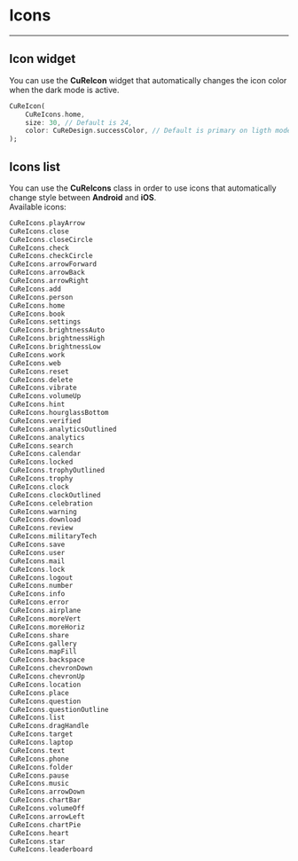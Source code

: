 # Icons

---

## Icon widget

You can use the **CuReIcon** widget that automatically changes the icon color when the dark mode is active.

```dart
CuReIcon(
    CuReIcons.home,
    size: 30, // Default is 24,
    color: CuReDesign.successColor, // Default is primary on ligth mode, white on dark mode
);
```

## Icons list

You can use the **CuReIcons** class in order to use icons that automatically change style between **Android** and **iOS**.<br>
Available icons:

```dart
CuReIcons.playArrow
CuReIcons.close
CuReIcons.closeCircle
CuReIcons.check
CuReIcons.checkCircle
CuReIcons.arrowForward
CuReIcons.arrowBack
CuReIcons.arrowRight
CuReIcons.add
CuReIcons.person
CuReIcons.home
CuReIcons.book
CuReIcons.settings
CuReIcons.brightnessAuto
CuReIcons.brightnessHigh
CuReIcons.brightnessLow
CuReIcons.work
CuReIcons.web
CuReIcons.reset
CuReIcons.delete
CuReIcons.vibrate
CuReIcons.volumeUp
CuReIcons.hint
CuReIcons.hourglassBottom
CuReIcons.verified
CuReIcons.analyticsOutlined
CuReIcons.analytics
CuReIcons.search
CuReIcons.calendar
CuReIcons.locked
CuReIcons.trophyOutlined
CuReIcons.trophy
CuReIcons.clock
CuReIcons.clockOutlined
CuReIcons.celebration
CuReIcons.warning
CuReIcons.download
CuReIcons.review
CuReIcons.militaryTech
CuReIcons.save
CuReIcons.user
CuReIcons.mail
CuReIcons.lock
CuReIcons.logout
CuReIcons.number
CuReIcons.info
CuReIcons.error
CuReIcons.airplane
CuReIcons.moreVert
CuReIcons.moreHoriz
CuReIcons.share
CuReIcons.gallery
CuReIcons.mapFill
CuReIcons.backspace
CuReIcons.chevronDown
CuReIcons.chevronUp
CuReIcons.location
CuReIcons.place
CuReIcons.question
CuReIcons.questionOutline
CuReIcons.list
CuReIcons.dragHandle
CuReIcons.target
CuReIcons.laptop
CuReIcons.text
CuReIcons.phone
CuReIcons.folder
CuReIcons.pause
CuReIcons.music
CuReIcons.arrowDown
CuReIcons.chartBar
CuReIcons.volumeOff
CuReIcons.arrowLeft
CuReIcons.chartPie
CuReIcons.heart
CuReIcons.star
CuReIcons.leaderboard
```

